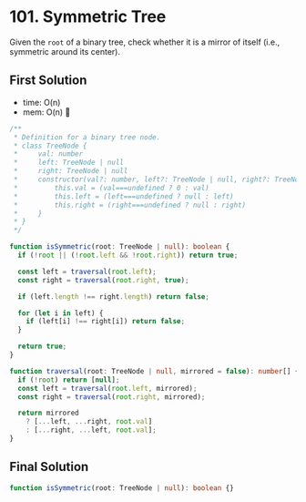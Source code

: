 # 101. Symmetric Tree

Given the `root` of a binary tree, check whether it is a mirror of itself (i.e., symmetric around its center).

## First Solution

- time: O(n)
- mem: O(n) 💩

```ts
/**
 * Definition for a binary tree node.
 * class TreeNode {
 *     val: number
 *     left: TreeNode | null
 *     right: TreeNode | null
 *     constructor(val?: number, left?: TreeNode | null, right?: TreeNode | null) {
 *         this.val = (val===undefined ? 0 : val)
 *         this.left = (left===undefined ? null : left)
 *         this.right = (right===undefined ? null : right)
 *     }
 * }
 */

function isSymmetric(root: TreeNode | null): boolean {
  if (!root || (!root.left && !root.right)) return true;

  const left = traversal(root.left);
  const right = traversal(root.right, true);

  if (left.length !== right.length) return false;

  for (let i in left) {
    if (left[i] !== right[i]) return false;
  }

  return true;
}

function traversal(root: TreeNode | null, mirrored = false): number[] {
  if (!root) return [null];
  const left = traversal(root.left, mirrored);
  const right = traversal(root.right, mirrored);

  return mirrored
    ? [...left, ...right, root.val]
    : [...right, ...left, root.val];
}
```

## Final Solution

```ts
function isSymmetric(root: TreeNode | null): boolean {}
```
